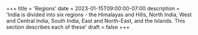 +++
title = 'Regions'
date = 2023-01-15T09:00:00-07:00
description = 'India is divided into six regions - the Himalayas and Hills, North India, West and Central India, South India, East and North-East, and the Islands. This section describes each of these'
draft = false
+++
